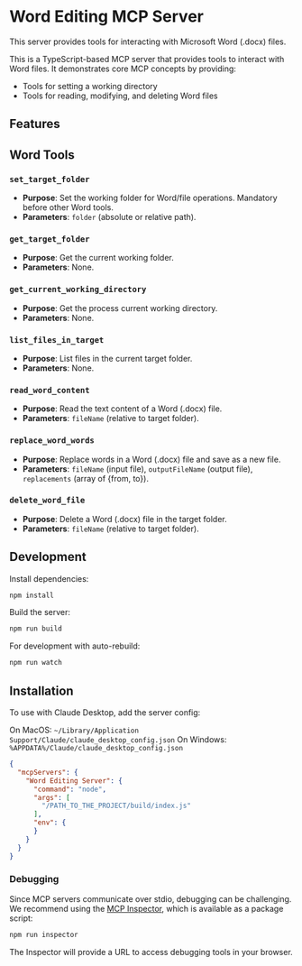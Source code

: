 # Word Editing MCP Server

This server provides tools for interacting with Microsoft Word (.docx) files.

This is a TypeScript-based MCP server that provides tools to interact with Word files. It demonstrates core MCP concepts by providing:

- Tools for setting a working directory
- Tools for reading, modifying, and deleting Word files

## Features

## Word Tools

### `set_target_folder`
- **Purpose**: Set the working folder for Word/file operations. Mandatory before other Word tools.
- **Parameters**: `folder` (absolute or relative path).

### `get_target_folder`
- **Purpose**: Get the current working folder.
- **Parameters**: None.

### `get_current_working_directory`
- **Purpose**: Get the process current working directory.
- **Parameters**: None.

### `list_files_in_target`
- **Purpose**: List files in the current target folder.
- **Parameters**: None.

### `read_word_content`
- **Purpose**: Read the text content of a Word (.docx) file.
- **Parameters**: `fileName` (relative to target folder).

### `replace_word_words`
- **Purpose**: Replace words in a Word (.docx) file and save as a new file.
- **Parameters**: `fileName` (input file), `outputFileName` (output file), `replacements` (array of {from, to}).

### `delete_word_file`
- **Purpose**: Delete a Word (.docx) file in the target folder.
- **Parameters**: `fileName` (relative to target folder).

## Development

Install dependencies:
```bash
npm install
```

Build the server:
```bash
npm run build
```

For development with auto-rebuild:
```bash
npm run watch
```

## Installation

To use with Claude Desktop, add the server config:

On MacOS: `~/Library/Application Support/Claude/claude_desktop_config.json`
On Windows: `%APPDATA%/Claude/claude_desktop_config.json`

```json
{
  "mcpServers": {
    "Word Editing Server": {
      "command": "node",
      "args": [
        "/PATH_TO_THE_PROJECT/build/index.js"
      ],
      "env": {
      }
    }
  }
}
```

### Debugging

Since MCP servers communicate over stdio, debugging can be challenging. We recommend using the [MCP Inspector](https://github.com/modelcontextprotocol/inspector), which is available as a package script:

```bash
npm run inspector
```

The Inspector will provide a URL to access debugging tools in your browser.
